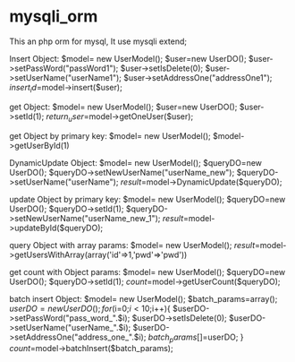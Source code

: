 mysqli_orm
==========

This an php orm for mysql, It use mysqli extend;

Insert Object:
$model= new UserModel();
$user=new UserDO();
$user->setPassWord("passWord1");
$user->setIsDelete(0);
$user->setUserName("userName1");
$user->setAddressOne("addressOne1");
$insert_id=$model->insert($user);

get Object:
$model= new UserModel();
$user=new UserDO();
$user->setId(1);
$return_user=$model->getOneUser($user);

get Object by primary key:
$model= new UserModel();
$model->getUserById(1)

DynamicUpdate Object:
$model= new UserModel();
$queryDO=new UserDO();
$queryDO->setNewUserName("userName_new");
$queryDO->setUserName("userName");
$result=$model->DynamicUpdate($queryDO);

update Object by primary key:
$model= new UserModel();
$queryDO=new UserDO();
$queryDO->setId(1);
$queryDO->setNewUserName("userName_new_1");
$result=$model->updateById($queryDO);

query Object with array params:
$model= new UserModel();
$result=$model->getUsersWithArray(array('id'=>1,'pwd'=>'pwd'))

get count with Object params:
$model= new UserModel();
$queryDO=new UserDO();
$queryDO->setId(1);
$count=$model->getUserCount($queryDO);

batch insert Object:
$model= new UserModel();
$batch_params=array();
$userDO=new UserDO();
for($i=0;$i<10;$i++){
	$userDO->setPassWord("pass_word_".$i);
	$userDO->setIsDelete(0);
	$userDO->setUserName("userName_".$i);
	$userDO->setAddressOne("address_one_".$i);
	$batch_params[]=$userDO;
}
$count=$model->batchInsert($batch_params);



